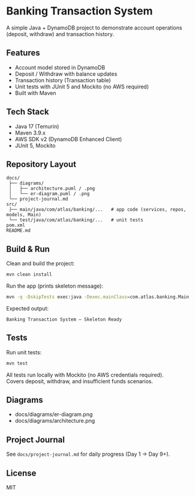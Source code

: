 # Banking Transaction System

A simple Java + DynamoDB project to demonstrate account operations (deposit, withdraw) and transaction history.

## Features
- Account model stored in DynamoDB
- Deposit / Withdraw with balance updates
- Transaction history (Transaction table)
- Unit tests with JUnit 5 and Mockito (no AWS required)
- Built with Maven

## Tech Stack
- Java 17 (Temurin)
- Maven 3.9.x
- AWS SDK v2 (DynamoDB Enhanced Client)
- JUnit 5, Mockito

## Repository Layout
```
docs/
 ├── diagrams/
 │   ├── architecture.puml / .png
 │   └── er-diagram.puml / .png
 └── project-journal.md
src/
 ├── main/java/com/atlas/banking/...   # app code (services, repos, models, Main)
 └── test/java/com/atlas/banking/...   # unit tests
pom.xml
README.md
```

## Build & Run

Clean and build the project:

```bash
mvn clean install
```

Run the app (prints skeleton message):

```bash
mvn -q -DskipTests exec:java -Dexec.mainClass=com.atlas.banking.Main
```

Expected output:

```
Banking Transaction System – Skeleton Ready
```

## Tests

Run unit tests:

```bash
mvn test
```

All tests run locally with Mockito (no AWS credentials required).  
Covers deposit, withdraw, and insufficient funds scenarios.

## Diagrams
- docs/diagrams/er-diagram.png
- docs/diagrams/architecture.png

## Project Journal
See `docs/project-journal.md` for daily progress (Day 1 → Day 9+).

## License
MIT
